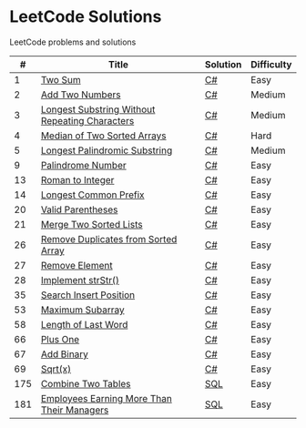 # LeetCode Solutions
LeetCode problems and solutions

| #   | Title                                                                                                                          | Solution                                         | Difficulty |
|-----|--------------------------------------------------------------------------------------------------------------------------------|--------------------------------------------------|------------|
| 1   | [Two Sum](https://leetcode.com/problems/two-sum/)                                                                              | [C#](./src/CSharp/Solutions/Solution1.cs)                       | Easy       |
| 2   | [Add Two Numbers](https://leetcode.com/problems/add-two-numbers/)                                                              | [C#](./src/CSharp/Solutions/Solution2.cs)               | Medium     |
| 3   | [Longest Substring Without Repeating Characters](https://leetcode.com/problems/longest-substring-without-repeating-characters/) | [C#](./src/CSharp/Solutions/Solution3.cs)  | Medium     |
| 4   | [Median of Two Sorted Arrays](https://leetcode.com/problems/median-of-two-sorted-arrays/) | [C#](./src/CSharp/Solutions/Solution4.cs)  | Hard     |
| 5   | [Longest Palindromic Substring](https://leetcode.com/problems/longest-palindromic-substring/)                                  | [C#](./src/CSharp/Solutions/Solution5.cs) | Medium     |
| 9   | [Palindrome Number](https://leetcode.com/problems/palindrome-number/submissions/)                                  | [C#](./src/CSharp/Solutions/Solution9.cs) | Easy     |
| 13   | [Roman to Integer](https://leetcode.com/problems/roman-to-integer/)                                  | [C#](./src/CSharp/Solutions/Solution13.cs) | Easy     |
| 14   | [Longest Common Prefix](https://leetcode.com/problems/longest-common-prefix/submissions/)                                  | [C#](./src/CSharp/Solutions/Solution14.cs) | Easy     |
| 20   | [Valid Parentheses](https://leetcode.com/problems/valid-parentheses/)                                  | [C#](./src/CSharp/Solutions/Solution20.cs) | Easy     |
| 21   | [Merge Two Sorted Lists](https://leetcode.com/problems/merge-two-sorted-lists/)                                  | [C#](./src/CSharp/Solutions/Solution21.cs) | Easy     |
| 26   | [Remove Duplicates from Sorted Array](https://leetcode.com/problems/remove-duplicates-from-sorted-array/)                                  | [C#](./src/CSharp/Solutions/Solution26.cs) | Easy     |
| 27   | [Remove Element](https://leetcode.com/problems/remove-element/)                                  | [C#](./src/CSharp/Solutions/Solution27.cs) | Easy     |
| 28   | [Implement strStr()](https://leetcode.com/problems/implement-strstr/)                                  | [C#](./src/CSharp/Solutions/Solution28.cs) | Easy     |
| 35   | [Search Insert Position](https://leetcode.com/problems/search-insert-position/)                                  | [C#](./src/CSharp/Solutions/Solution35.cs) | Easy     |
| 53   | [Maximum Subarray](https://leetcode.com/problems/maximum-subarray/)                                  | [C#](./src/CSharp/Solutions/Solution53.cs) | Easy     |
| 58   | [Length of Last Word](https://leetcode.com/problems/length-of-last-word/)                                  | [C#](./src/CSharp/Solutions/Solution58.cs) | Easy     |
| 66   | [Plus One](https://leetcode.com/problems/plus-one/)                                  | [C#](./src/CSharp/Solutions/Solution66.cs) | Easy     |
| 67   | [Add Binary](https://leetcode.com/problems/add-binary/)                                  | [C#](./src/CSharp/Solutions/Solution67.cs) | Easy     |
| 69   | [Sqrt(x)](https://leetcode.com/problems/sqrtx/)                                  | [C#](./src/CSharp/Solutions/Solution69.cs) | Easy     |
| 175   | [Combine Two Tables](https://leetcode.com/problems/combine-two-tables/)                                  | [SQL](./src/SQL/Solution175.sql) | Easy     |
| 181   | [Employees Earning More Than Their Managers](https://leetcode.com/problems/employees-earning-more-than-their-managers/)                                  | [SQL](./src/SQL/Solution181.sql) | Easy     |